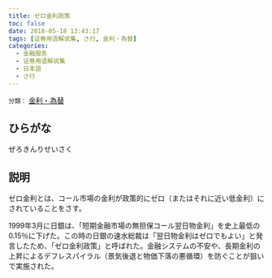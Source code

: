 ```yaml
---
title: ゼロ金利政策
toc: false
date: 2018-05-18 13:43:17
tags: [证券用语解说集, さ行, 金利・為替]
categories:
  - 金融服务
  - 证券用语解说集
  - 日本語
  - さ行
---
```


`分類：` [金利・為替](/tags/金利・為替/)

## ひらがな

ぜろきんりせいさく

## 説明

ゼロ金利とは、コール市場の金利が政策的にゼロ（またはそれに近い低金利）にされていることをさす。

1999年3月に日銀は、「短期金融市場の無担保コール翌日物金利」を史上最低の0.15％に下げた。この時の日銀の速水総裁は「翌日物金利はゼロでもよい」と発言したため、「ゼロ金利政策」と呼ばれた。金融システムの不安や、長期金利の上昇によるデフレスパイラル（景気後退と物価下落の悪循環）を防ぐことが狙いで実施された。
